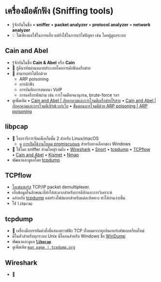 
# เครื่องมือดักฟัง (Sniffing tools)

- รู้จักกันในชื่อ • **sniffer** • **packet analyzer** • **protocol analyzer** • **network analyzer**
- 💡 ไม่เพียงแค่ใช้ในการแฮ็ก แต่ยังใช้ในการแก้ไขปัญหา เช่น โดยผู้ดูแลระบบ

## Cain and Abel

- รู้จักกันในชื่อ **Cain & Abel** หรือ **Cain**
- 📝 กู้คืนรหัสผ่านหลายประเภทโดยการดักฟังเครือข่าย
- 📝 สามารถทำได้อีกด้วย
  - ARP poisoning
  - การดักฟัง
  - การบันทึกการสนทนา VoIP
  - การแคร็กรหัสผ่าน เช่น การโจมตีพจนานุกรม, brute-force ฯลฯ
- ดูเพิ่มเติม • [Cain and Abel | ภัยคุกคามและการโจมตีเครือข่ายไร้สาย](./../09-wireless-networks/wireless-threats-and-attacks.md#cain-and-abel) • [Cain and Abel | ภัยคุกคามและการโจมตีเซิร์ฟเวอร์เว็บ](./../12-web-servers/web-server-threats-and-attacks.md#cain-and-abel) • [ขั้นตอนการโจมตีด้วย ARP poisoning |  ARP poisoning](arp-poisoning.md#arp-poisoning-attack-steps)

## libpcap

- 📝 ไลบรารีการจับแพ็กเก็ตชั้น 2 สำหรับ Linux/macOS
  - ดู [การเปิดใช้งานโหมด promiscuous](#turning-on-promiscuous-mode) สำหรับทางเลือกของ Windows
- 📝 ใช้โดย sniffer ส่วนใหญ่รวมถึง • [Wireshark](#wireshark) • [Snort](./../11-firewalls-ids-and-honeypots/intrusion-detection-system-(ids)-overview.md#snort) • [tcpdump](#tcpdump) • [TCPflow](#tcpflow) • [Cain and Abel](#cain-and-abel) • [Kismet](#kismet) • [Nmap](./../03-scanning-networks/scanning-tools.md#nmap)
- พัฒนาและดูแลโดย [tcpdump](#tcpdump)

## TCPflow

- [โอเพ่นซอร์ส](https://github.com/simsong/tcpflow) TCP/IP packet demultiplexer.
- เก็บข้อมูลในลักษณะที่ทำให้สะดวกสำหรับการดีบักและการวิเคราะห์
- คล้ายกับ [tcpdump](#tcpdump) แต่สร้างไฟล์แยกสำหรับแต่ละทิศทาง ทำให้อ่านง่ายขึ้น
- ใช้ `libpcap`

## tcpdump

- 📝 เครื่องมือบรรทัดคำสั่งที่แสดงทราฟฟิก TCP ทั้งหมดจากทุกอินเทอร์เฟซแบบเรียลไทม์
- มีในตัวสำหรับทุกระบบ Unix มีโคลนสำหรับ Windows ชื่อ [WinDump](https://www.winpcap.org/windump/)
- พัฒนาและดูแล [**`libpcap`**](#libpcap)
- ดูเพิ่มเติม [`man page | tcpdump.org`](https://www.tcpdump.org/manpages/tcpdump.1.html)

## Wireshark

- 📝 
